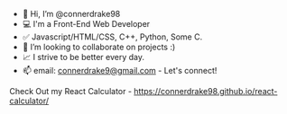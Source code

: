 - 👋 Hi, I’m @connerdrake98
- :computer: I'm a Front-End Web Developer
- :white_check_mark: Javascript/HTML/CSS, C++, Python, Some C.
- :handshake: I’m looking to collaborate on projects :)
- :chart_with_upwards_trend: I strive to be better every day.
- 📫 email: connerdrake9@gmail.com - Let's connect!

Check Out my React Calculator - https://connerdrake98.github.io/react-calculator/
